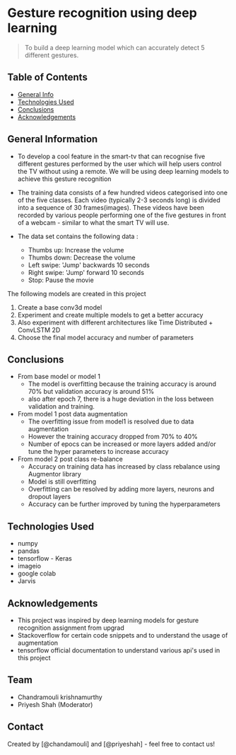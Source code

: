 # Gesture recognition using deep learning
> To build a deep learning model which can accurately detect 5 different gestures.

## Table of Contents
* [General Info](#general-information)
* [Technologies Used](#technologies-used)
* [Conclusions](#conclusions)
* [Acknowledgements](#acknowledgements)

<!-- You can include any other section that is pertinent to your problem -->

## General Information
- To develop a cool feature in the smart-tv that can recognise five different gestures performed by the user which will help users control the TV without using a remote. We will be using deep learning models to achieve this gesture recognition
- The training data consists of a few hundred videos categorised into one of the five classes. Each video (typically 2-3 seconds long) is divided into a sequence of 30 frames(images). These videos have been recorded by various people performing one of the five gestures in front of a webcam - similar to what the smart TV will use.

- The data set contains the following data :

    * Thumbs up: Increase the volume
    * Thumbs down: Decrease the volume
    * Left swipe: 'Jump' backwards 10 seconds
    * Right swipe: 'Jump' forward 10 seconds
    * Stop: Pause the movie

The following models are created in this project
   1. Create a base conv3d model 
   2. Experiment and create multiple models to get a better accuracy
   3. Also experiment with different architectures like Time Distributed + ConvLSTM 2D 
   4. Choose the final model accuracy and number of parameters
<!-- You don't have to answer all the questions - just the ones relevant to your project. -->

## Conclusions
- From base model or model 1
    * The model is overfitting because the training accuracy is around 70% but validation accuracy is around 51% 
    * also after epoch 7, there is a huge deviation in the loss between validation and training.
- From model 1 post data augmentation
    * The overfitting issue from model1 is resolved due to data augmentation
    * However the training accuracy dropped from 70% to 40%
    * Number of epocs can be increased or more layers added and/or tune the hyper parameters to increase accuracy
- From model 2 post class re-balance
    * Accuracy on training data has increased by class rebalance using Augmentor library
    * Model is still overfitting
    * Overfitting can be resolved by adding more layers, neurons and dropout layers
    * Accuracy can be further improved by tuning the hyperparameters

<!-- You don't have to answer all the questions - just the ones relevant to your project. -->


## Technologies Used
- numpy
- pandas
- tensorflow - Keras
- imageio
- google colab
- Jarvis


<!-- As the libraries versions keep on changing, it is recommended to mention the version of library used in this project -->

## Acknowledgements
- This project was inspired by deep learning models for gesture recognition assignment from upgrad
- Stackoverflow for certain code snippets and to understand the usage of augmentation
- tensorflow official documentation to understand various api's used in this project

## Team
 - Chandramouli krishnamurthy
 - Priyesh Shah (Moderator)

## Contact
Created by [@chandamouli] and [@priyeshah] - feel free to contact us!


<!-- Optional -->
<!-- ## License -->
<!-- This project is open source and available under the [... License](). -->

<!-- You don't have to include all sections - just the one's relevant to your project -->